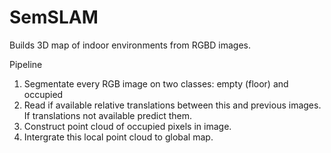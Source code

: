 # SemSLAM

Builds 3D map of indoor environments from RGBD images.

Pipeline

1. Segmentate every RGB image on two classes: empty (floor) and occupied
2. Read if available relative translations between this and previous images. If translations not available predict them.
3. Construct point cloud of occupied pixels in image.
4. Intergrate this local point cloud to global map.
